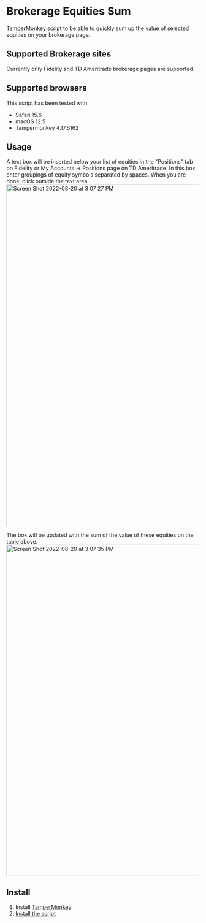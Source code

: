 # Brokerage Equities Sum

TamperMonkey script to be able to quickly sum up the value of selected equities on your brokerage page.

## Supported Brokerage sites

Currently only Fidelity and TD Ameritrade brokerage pages are supported.

## Supported browsers

This script has been tested with 
- Safari 15.6
- macOS 12.5
- Tampermonkey 4.17.6162

## Usage

A text box will be inserted below your list of equities in the "Positions" tab on Fidelity or My Accounts -> Positions page on TD Ameritrade.
In this box enter groupings of equity symbols separated by spaces. 
When you are done, click outside the text area.
<img width="893" alt="Screen Shot 2022-08-20 at 3 07 27 PM" src="https://user-images.githubusercontent.com/695749/185764401-1032e6ed-7639-4f13-9ac1-59405604051b.png">

The box will be updated with the sum of the value of these equities on the table above.
<img width="865" alt="Screen Shot 2022-08-20 at 3 07 35 PM" src="https://user-images.githubusercontent.com/695749/185764403-0bf9957f-a922-4757-8c33-5359c9e3fc79.png">


## Install

1. Install [TamperMonkey](https://www.tampermonkey.net)
1. [Install the script](https://raw.githubusercontent.com/marcpage/brokerage_equities_sum/main/brokerage_equities_sum.js)

